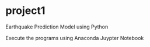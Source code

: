 # project1
Earthquake Prediction Model using Python

Execute the programs using Anaconda Juypter Notebook
